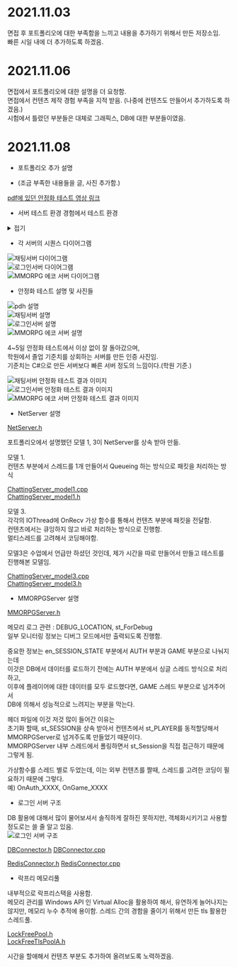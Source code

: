 2021.11.03   
===========  
면접 후 포트폴리오에 대한 부족함을 느끼고 내용을 추가하기 위해서 만든 저장소임.  
빠른 시일 내에 더 추가하도록 하겠음.  
    
    
    
    
    
2021.11.06     
=========== 
면접에서 포트폴리오에 대한 설명을 더 요청함.   
면접에서 컨텐츠 제작 경험 부족을 지적 받음. (나중에 컨텐츠도 만들어서 추가하도록 하겠음.)   
시험에서 틀렸던 부분들은 대체로 그래픽스, DB에 대한 부분들이였음.   
      
    
    
    
2021.11.08  
===========
- 포트폴리오 추가 설명  
  
- (조금 부족한 내용들을 글, 사진 추가함.)   
  
[pdf에 있던 안정화 테스트 영상 링크](https://www.youtube.com/watch?v=Y7Du3PCgPkg)  
  
- 서버 테스트 환경 경험에서 테스트 환경  
  
<details>
    <summary>접기</summary>
    <div markdown="1"> 
        <img src="https://github.com/richard0326/Portfolio/blob/main/2.PNG" alt="안정화 테스트 환경 이미지">
![안정화 테스트 환경 이미지](https://github.com/richard0326/Portfolio/blob/main/2.PNG)  
    </div>
</details>

- 각 서버의 시퀀스 다이어그램  
  
![채팅서버 다이어그램](https://github.com/richard0326/Portfolio/blob/main/%EC%B1%84%ED%8C%85%EC%84%9C%EB%B2%84%20%EB%8B%A4%EC%9D%B4%EC%96%B4%EA%B7%B8%EB%9E%A8.PNG)  
![로그인서버 다이어그램](https://github.com/richard0326/Portfolio/blob/main/%EB%A1%9C%EA%B7%B8%EC%9D%B8%EC%84%9C%EB%B2%84%20%EB%8B%A4%EC%9D%B4%EC%96%B4%EA%B7%B8%EB%9E%A8.PNG)  
![MMORPG 에코 서버 다이어그램](https://github.com/richard0326/Portfolio/blob/main/MMORPG%EC%84%9C%EB%B2%84%20%EB%8B%A4%EC%9D%B4%EC%96%B4%EA%B7%B8%EB%9E%A8.PNG)  
  
  
- 안정화 테스트 설명 및 사진들  
  
![pdh 설명](https://github.com/richard0326/Portfolio/blob/main/pdh%EC%84%A4%EB%AA%85.PNG)  
![채팅서버 설명](https://github.com/richard0326/Portfolio/blob/main/%EC%B1%84%ED%8C%85%EC%84%A4%EB%AA%85.PNG)  
![로그인서버 설명](https://github.com/richard0326/Portfolio/blob/main/%EB%A1%9C%EA%B7%B8%EC%9D%B8%EC%84%A4%EB%AA%85.PNG)  
![MMORPG 에코 서버 설명](https://github.com/richard0326/Portfolio/blob/main/MMORPG%EC%84%A4%EB%AA%85.PNG)  
  
4~5일 안정화 테스트에서 이상 없이 잘 돌아갔으며,  
학원에서 졸업 기준치를 상회하는 서버를 만든 인증 사진임.  
기준치는 C#으로 만든 서버보다 빠른 서버 정도의 느낌이다.(학원 기준.)   
  
![채팅서버 안정화 테스트 결과 이미지](https://github.com/richard0326/Portfolio/blob/main/2020903%EC%9D%BC%EA%B9%8C%EC%A7%803.PNG)  
![로그인서버 안정화 테스트 결과 이미지](https://github.com/richard0326/Portfolio/blob/main/%EB%94%94%EC%9A%B4%ED%81%B4%EB%9D%BC%EB%B0%9C%EC%83%9D_%EC%9B%90%EC%9D%B8%EB%B6%88%EB%AA%85%206%EC%9D%BC.PNG)  
![MMORPG 에코 서버 안정화 테스트 결과 이미지](https://github.com/richard0326/Portfolio/blob/main/5%EC%9D%BC.PNG)  
  
- NetServer 설명  
   
[NetServer.h](https://github.com/richard0326/Portfolio/blob/main/NetServer.h)  
  
  
포트폴리오에서 설명했던 모델 1, 3이 NetServer를 상속 받아 만듦.  

모델 1.  
컨텐츠 부분에서 스레드를 1개 만들어서 Queueing 하는 방식으로 패킷을 처리하는 방식  
  
[ChattingServer_model1.cpp](https://github.com/richard0326/Portfolio/blob/main/ChattingServer_model1.cpp)  
[ChattingServer_model1.h](https://github.com/richard0326/Portfolio/blob/main/ChattingServer_model1.h)  
  
모델 3.   
각각의 IOThread에 OnRecv 가상 함수를 통해서 컨텐츠 부분에 패킷을 전달함.  
컨텐츠에서는 큐잉하지 않고 바로 처리하는 방식으로 진행함.  
멀티스레드를 고려해서 코딩해야함.  

모델3은 수업에서 언급만 하셨던 것인데, 제가 시간을 따로 만들어서 만들고 테스트를 진행해본 모델임.  
  
[ChattingServer_model3.cpp](https://github.com/richard0326/Portfolio/blob/main/ChattingServer_model3.cpp)  
[ChattingServer_model3.h](https://github.com/richard0326/Portfolio/blob/main/ChattingServer_model3.h)  
  
  
- MMORPGServer 설명  
  
[MMORPGServer.h](https://github.com/richard0326/Portfolio/blob/main/MMOServer.h)   
  
  
메모리 로그 관련 : DEBUG_LOCATION, st_ForDebug   
일부 모니터링 정보는 디버그 모드에서만 출력되도록 진행함.  
   
중요한 정보는 en_SESSION_STATE 부분에서 AUTH 부분과 GAME 부분으로 나눠지는데  
이것은 DB에서 데이터를 로드하기 전에는 AUTH 부분에서 싱글 스레드 방식으로 처리하고,  
이후에 플레이어에 대한 데이터를 모두 로드했다면, GAME 스레드 부분으로 넘겨주어서  
DB에 의해서 성능적으로 느려지는 부분을 막는다.  
   
헤더 파일에 이것 저것 많이 들어간 이유는  
초기화 할때, st_SESSION을 상속 받아서 컨텐츠에서 st_PLAYER를 동적할당해서 MMORPGServer로 넘겨주도록 만들었기 때문이다.  
MMORPGServer 내부 스레드에서 폴링하면서 st_Session을 직접 접근하기 때문에 그렇게 됨.  
  
가상함수를 스레드 별로 두었는데, 이는 외부 컨텐츠를 짤때, 스레드를 고려한 코딩이 필요하기 때문에 그렇다.  
예) OnAuth_XXXX, OnGame_XXXX  
  
  
- 로그인 서버 구조  
  
DB 활용에 대해서 많이 물어보셔서 솔직하게 잘하진 못하지만, 객체화시키기고 사용할 정도로는 쓸 줄 알고 있음.  
![로그인 서버 구조](https://github.com/richard0326/Portfolio/blob/main/%EB%A1%9C%EA%B7%B8%EC%9D%B8%20%EC%84%9C%EB%B2%84%20%EA%B5%AC%EC%A1%B0.PNG)  
  
[DBConnector.h](https://github.com/richard0326/Portfolio/blob/main/DBConnector.h)
[DBConnector.cpp](https://github.com/richard0326/Portfolio/blob/main/DBConnector.cpp)
  
[RedisConnector.h](https://github.com/richard0326/Portfolio/blob/main/RedisConnector.h)
[RedisConnector.cpp](https://github.com/richard0326/Portfolio/blob/main/RedisConnector.cpp)
  
  
- 락프리 메모리풀  
  
내부적으로 락프리스택을 사용함.  
메모리 관리를 Windows API 인 Virtual Alloc을 활용하여 해서, 유연하게 늘어나지는 않지만, 
메모리 누수 추적에 용이함.
스레드 간의 경함을 줄이기 위해서 만든 tls 활용한 스레드풀.  
  
[LockFreePool.h](https://github.com/richard0326/Portfolio/blob/main/LockFreePool.h)  
[LockFreeTlsPoolA.h](https://github.com/richard0326/Portfolio/blob/main/LockFreeTlsPoolA.h)
  
  
시간을 할애해서 컨텐츠 부분도 추가하여 올려보도록 노력하겠음.  
